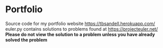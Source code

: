 # Portfolio
Source code for my portfolio website https://tbsandell.herokuapp.com/  
euler.py contains solutions to problems found at https://projecteuler.net/  
**Please do not view the solution to a problem unless you have already solved the problem**
